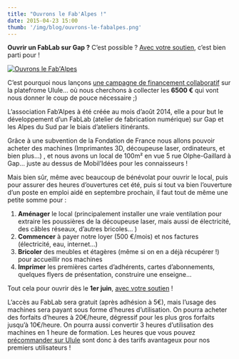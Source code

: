 ```yaml
---
title: "Ouvrons le Fab'Alpes !"
date: 2015-04-23 15:00
thumb: '/img/blog/ouvrons-le-fabalpes.png'
---
```


**Ouvrir un FabLab sur Gap ?** C’est possible ? [Avec votre soutien](http://fr.ulule.com/ouvrons-le-fabalpes/), c’est bien parti pour !

[![Ouvrons le Fab'Alpes](/img/blog/ouvrons-le-fabalpes.png)](http://fr.ulule.com/ouvrons-le-fabalpes/)

C’est pourquoi nous lançons [une campagne de financement collaboratif](http://fr.ulule.com/ouvrons-le-fabalpes/) sur la platefrome Ulule… où nous cherchons à collecter les **6500 €** qui vont nous donner le coup de pouce nécessaire ;)

L’association Fab’Alpes à été créée au mois d’août 2014, elle a pour but le développement d’un FabLab (atelier de fabrication numérique) sur Gap et les Alpes du Sud par le biais d’ateliers itinérants.

Grâce à une subvention de la Fondation de France nous allons pouvoir acheter des machines (Imprimantes 3D, découpeuse laser, ordinateurs, et bien plus…) , et nous avons un local de 100m² en vue 5 rue Olphe-Gaillard à Gap… juste au dessus de Mobil’Idées pour les connaisseurs !

Mais bien sûr, même avec beaucoup de bénévolat pour ouvrir le local, puis pour assurer des heures d’ouvertures cet été, puis si tout va bien l’ouverture d’un poste en emploi aidé en septembre prochain, il faut tout de même une petite somme pour :

1. **Aménager** le local (principalement installer une vraie ventilation pour extraire les poussières de la découpeuse laser, mais aussi de électricité, des câbles réseaux, d’autres bricoles… )
2. **Commencer** à payer notre loyer (500 €/mois) et nos factures (électricité, eau, internet…)
3. **Bricoler** des meubles et étagères (même si on en a déjà récupérer !) pour accueillir nos machines
4. **Imprimer** les premières cartes d’adhérents, cartes d’abonnements, quelques flyers de présentation, construire une enseigne…

Tout cela pour ouvrir dès le **1er juin**, [avec votre soutien](http://fr.ulule.com/ouvrons-le-fabalpes/) !

L’accès au FabLab sera gratuit (après adhésion à 5€), mais l’usage des machines sera payant sous forme d’heures d’utilisation. On pourra acheter des forfaits d’heures à 20€/heure, dégressif pour les plus gros forfaits jusqu’à 10€/heure. On pourra aussi convertir 3 heures d’utilisation des machines en 1 heure de formation. Les heures que vous pouvez [précommander sur Ulule](http://fr.ulule.com/ouvrons-le-fabalpes/) sont donc à des tarifs avantageux pour nos premiers utilisateurs !
